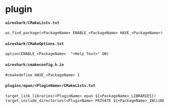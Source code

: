 # plugin
#### `wireshark/CMakeLists.txt`

```txt
ws_find_package(<PackageName> ENABLE_<PackageName> HAVE_<PackageName>)
```

#### `wireshark/CMakeOptions.txt`

```txt
option(ENABLE_<PackageName>  "<Help Text>" ON)
```

#### `wireshark/cmakeconfig.h.in`

```txt
#cmakedefine HAVE_<PackageName> 1
```

#### `plugins/epan/<PluginName>/CMakeLists.txt`

```txt
target_link_libraries(<PluginName> epan ${<PackageName>_LIBRARIES})
target_include_directories(<PluginName> PRIVATE ${<PackageName>_INCLUDE_DIRS})
```
